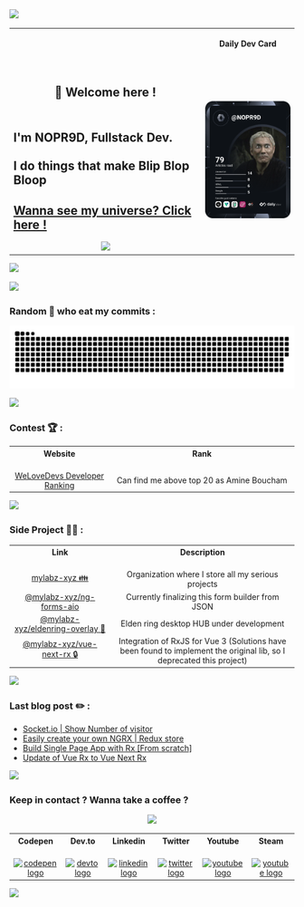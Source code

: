 
<img src="https://capsule-render.vercel.app/api?type=waving&theme=cobalt&height=50&section=header" height="100" />

<table align="center">
<tr>
<th align="center">
<img width="660" height="1">
</th>
<th align="center">
  


Daily Dev Card
<img width="220" height="1">
</th>
</tr>
  <tr >
    <td>
<h2 align="center">👋 Welcome here !</h2>
<h2 align="left"><br>I'm NOPR9D, Fullstack Dev.<br><br>I do things that make Blip Blop Bloop</h2>
      <h2> <a href="https://www.mylabz.xyz">Wanna see my universe? Click here ! </a></h2>
      
<div align="center">
<img height="200" src="https://user-images.githubusercontent.com/75882457/201827646-ef0973b4-9b55-46b9-9198-db51f8bac190.gif"  />
</div>
    </td>
    <td align="center">
    <a href="https://app.daily.dev/NOPR9D"><img src="https://github.com/NOPR9D/nopr9d/blob/main/devcard.svg" width="200" alt="NOPR9D ☄️'s Dev Card"/></a>
    </td>
  </tr>
  </table>

![](https://komarev.com/ghpvc/?username=nopr9d&label=Number%20of%20people%20who%20landed%20here&color=blueviolet)

<img src="https://capsule-render.vercel.app/api?type=waving&theme=cobalt&height=50&section=footer" height="100" />

<h3 align="left">Random 🐍 who eat my commits :</h3>


<p align="center"><img src="https://raw.githubusercontent.com/NOPR9D/nopr9d/output/snake.svg" alt="Snake animation" /></p>


<img src="https://capsule-render.vercel.app/api?type=waving&theme=cobalt&height=50&section=footer" height="100" />

<h3 align="left">Contest 🏆 :</h3>


<table align="center">
<tr>
<th align="center">
Website
<img width="220" height="1">
</th>
<th align="center">
Rank
<img width="660" height="1">
</th>
</tr>
 <tr >
    <td align="center">
    <a href="https://welovedevs.com/app/fr/tests/leaderboard">WeLoveDevs Developer Ranking</a>
     </td>
     <td align="center">
     Can find me above top 20 as Amine Boucham
     </td>
  </tr>
  </table>

<img src="https://capsule-render.vercel.app/api?type=waving&theme=cobalt&height=50&section=footer" height="100" />

<h3 align="left">Side Project 👨‍💻 :</h3>
<table align="center">
<tr>
<th align="center">
Link
<img width="260" height="1">
</th>
<th align="center">
Description
<img width="620" height="1">
</th>
</tr>
 <tr >
    <td align="center">
    <a href="https://github.com/mylabz-xyz">mylabz-xyz 👪 </a>
     </td>
     <td align="center">
     Organization where I store all my serious projects
     </td>
  </tr>
   <tr >
    <td align="center">
    <a href="https://github.com/mylabz-xyz/ng-forms-aio">@mylabz-xyz/ng-forms-aio </a>
     </td>
     <td align="center">
     Currently finalizing this form builder from JSON
     </td>
  </tr>
     <tr >
    <td align="center">
    <a href="https://github.com/mylabz-xyz/eldenring-overlay">@mylabz-xyz/eldenring-overlay 🚧 </a>
     </td>
     <td align="center">
     Elden ring desktop HUB under development
     </td>
  </tr>
   <tr >
    <td align="center">
    <a href="https://github.com/mylabz-xyz/vue-next-rx">@mylabz-xyz/vue-next-rx 🔒 </a>
     </td>
     <td align="center">
     Integration of RxJS for Vue 3 (Solutions have been found to implement the original lib, so I deprecated this project)
     </td>
  </tr>
  </table>

<img src="https://capsule-render.vercel.app/api?type=waving&theme=cobalt&height=50&section=footer" height="100" />

<h3 align="left"> Last blog post ✏️ : </h3>

<!-- BLOG-POST-LIST:START -->
- [Socket.io | Show Number of visitor](https://dev.to/noprod/socketio-show-number-of-visitor-337)
- [Easily create your own NGRX | Redux store](https://dev.to/noprod/easily-create-your-own-ngrx-redux-store-8co)
- [Build Single Page App with Rx [From scratch]](https://dev.to/noprod/build-single-page-app-with-rx-from-scratch-227g)
- [Update of Vue Rx to Vue Next Rx](https://dev.to/noprod/update-of-vue-rx-to-rx-vue-next-264g)
<!-- BLOG-POST-LIST:END -->

<img src="https://capsule-render.vercel.app/api?type=waving&theme=cobalt&height=50&section=footer" height="100" />

<h3 align="left">Keep in contact ? Wanna take a coffee ?</h3>

<div align="center">
  <img height="200" src="https://media.giphy.com/media/SZ3LS3q4Tki9W/giphy-downsized.gif"  />
</div>

<table align="center">
<tr>
<th align="center">
Codepen
<img width="110" height="1">
</th>
<th align="center">
Dev.to
<img width="110" height="1">
</th>
<th align="center">
Linkedin
<img width="110" height="1">
</th>
<th align="center">
Twitter
<img width="110" height="1">
</th>
<th align="center">
Youtube
<img width="110" height="1">
</th>
<th align="center">
Steam
<img width="110" height="1">
</th>
</tr>
 <tr >
    <td align="center">
    <a href="https://codepen.io/NOPR9D" target="_blank">
    <img src="https://raw.githubusercontent.com/maurodesouza/profile-readme-generator/master/src/assets/icons/social/codepen/default.svg" width="52" height="40" alt="codepen logo"  />
  </a>
     </td>
     <td align="center">
       <a href="https://dev.to/noprod" target="_blank">
    <img src="https://raw.githubusercontent.com/maurodesouza/profile-readme-generator/master/src/assets/icons/social/devto/default.svg" width="52" height="40" alt="devto logo"  />  </a>
  </a>
     </td>
     <td align="center">
     <a href="https://fr.linkedin.com/in/amine-boucham" target="_blank">
    <img src="https://raw.githubusercontent.com/maurodesouza/profile-readme-generator/master/src/assets/icons/social/linkedin/default.svg" width="52" height="40" alt="linkedin logo"  />  </a>
     </td>
     <td align="center">
     <a href="https://twitter.com/amine_boucham" target="_blank">
    <img src="https://raw.githubusercontent.com/maurodesouza/profile-readme-generator/master/src/assets/icons/social/twitter/default.svg" width="52" height="40" alt="twitter logo"  />  </a>
     </td>
     <td align="center">
      <a href="https://www.youtube.com/channel/UCWATiwMlNxlbyGIuWBs__sQ" target="_blank">
    <img src="https://raw.githubusercontent.com/maurodesouza/profile-readme-generator/master/src/assets/icons/social/youtube/default.svg" width="52" height="40" alt="youtube logo"  />  </a>
     </td>
      <td align="center">
      <a href="https://steamcommunity.com/id/CHARMAPED" target="_blank">
    <img src="https://upload.wikimedia.org/wikipedia/commons/8/83/Steam_icon_logo.svg" width="52" height="40" alt="youtube logo"  />  </a>
     </td>
  </tr>
  </table>
  
  
<img src="https://capsule-render.vercel.app/api?type=waving&theme=cobalt&height=50&section=footer" height="100" />
